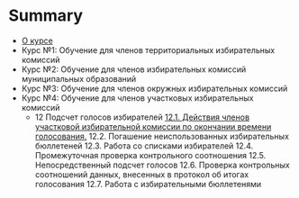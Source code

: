 # Summary

* [О курсе](README.md)
* Курс №1: Обучение для членов территориальных избирательных комиссий
* Курс №2: Обучение для членов избирательных комиссий муниципальных образований
* Курс №3: Обучение для членов окружных избирательных комиссий
* Курс №4: Обучение для членов участковых избирательных комиссий
  * 12 Подсчет голосов избирателей
    [12.1. Действия членов участковой избирательной комиссии по окончании  времени голосования.](kurs-4-obuchenie-dlya-chlenov-uchastkovih-izbiratelnih-komissii/podschet-golosov-izbiratelei/deistviya-chlenov-uchastkovoi-izbiratelnoi-komissii-po-okonchanii-vremeni-golosovaniya.md)
    12.2. Погашение неиспользованных избирательных бюллетеней
    12.3. Работа со списками избирателей
    12.4. Промежуточная проверка контрольного соотношения
    12.5. Непосредственный подсчет голосов 
    12.6. Проверка контрольных соотношений данных, внесенных в протокол об итогах  голосования
    12.7. Работа с избирательными бюллетенями



